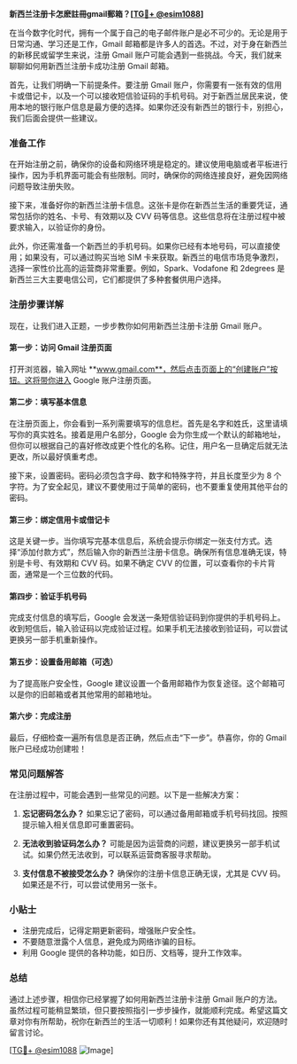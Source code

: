 **新西兰注册卡怎麽註冊gmail郵箱？[[TG💪+ @esim1088](https://t.me/s/esim1088)]**

在当今数字化时代，拥有一个属于自己的电子邮件账户是必不可少的。无论是用于日常沟通、学习还是工作，Gmail 邮箱都是许多人的首选。不过，对于身在新西兰的新移民或留学生来说，注册 Gmail 账户可能会遇到一些挑战。今天，我们就来聊聊如何用新西兰注册卡成功注册 Gmail 邮箱。

首先，让我们明确一下前提条件。要注册 Gmail 账户，你需要有一张有效的信用卡或借记卡，以及一个可以接收短信验证码的手机号码。对于新西兰居民来说，使用本地的银行账户信息是最方便的选择。如果你还没有新西兰的银行卡，别担心，我们后面会提供一些建议。

### **准备工作**

在开始注册之前，确保你的设备和网络环境是稳定的。建议使用电脑或者平板进行操作，因为手机界面可能会有些限制。同时，确保你的网络连接良好，避免因网络问题导致注册失败。

接下来，准备好你的新西兰注册卡信息。这张卡是你在新西兰生活的重要凭证，通常包括你的姓名、卡号、有效期以及 CVV 码等信息。这些信息将在注册过程中被要求输入，以验证你的身份。

此外，你还需准备一个新西兰的手机号码。如果你已经有本地号码，可以直接使用；如果没有，可以通过购买当地 SIM 卡来获取。新西兰的电信市场竞争激烈，选择一家性价比高的运营商非常重要。例如，Spark、Vodafone 和 2degrees 是新西兰三大主要电信公司，它们都提供了多种套餐供用户选择。

### **注册步骤详解**

现在，让我们进入正题，一步步教你如何用新西兰注册卡注册 Gmail 账户。

#### **第一步：访问 Gmail 注册页面**

打开浏览器，输入网址 **www.gmail.com**，然后点击页面上的“创建账户”按钮。这将带你进入 Google 账户注册页面。

#### **第二步：填写基本信息**

在注册页面上，你会看到一系列需要填写的信息栏。首先是名字和姓氏，这里请填写你的真实姓名。接着是用户名部分，Google 会为你生成一个默认的邮箱地址，但你可以根据自己的喜好修改成更个性化的名称。记住，用户名一旦确定后就无法更改，所以最好慎重考虑。

接下来，设置密码。密码必须包含字母、数字和特殊字符，并且长度至少为 8 个字符。为了安全起见，建议不要使用过于简单的密码，也不要重复使用其他平台的密码。

#### **第三步：绑定信用卡或借记卡**

这是关键一步。当你填写完基本信息后，系统会提示你绑定一张支付方式。选择“添加付款方式”，然后输入你的新西兰注册卡信息。确保所有信息准确无误，特别是卡号、有效期和 CVV 码。如果不确定 CVV 的位置，可以查看你的卡片背面，通常是一个三位数的代码。

#### **第四步：验证手机号码**

完成支付信息的填写后，Google 会发送一条短信验证码到你提供的手机号码上。收到短信后，输入验证码以完成验证过程。如果手机无法接收到验证码，可以尝试更换另一部手机重新操作。

#### **第五步：设置备用邮箱（可选）**

为了提高账户安全性，Google 建议设置一个备用邮箱作为恢复途径。这个邮箱可以是你的旧邮箱或者其他常用的邮箱地址。

#### **第六步：完成注册**

最后，仔细检查一遍所有信息是否正确，然后点击“下一步”。恭喜你，你的 Gmail 账户已经成功创建啦！

### **常见问题解答**

在注册过程中，可能会遇到一些常见的问题。以下是一些解决方案：

1. **忘记密码怎么办？**
   如果忘记了密码，可以通过备用邮箱或手机号码找回。按照提示输入相关信息即可重置密码。

2. **无法收到验证码怎么办？**
   可能是因为运营商的问题，建议更换另一部手机试试。如果仍然无法收到，可以联系运营商客服寻求帮助。

3. **支付信息不被接受怎么办？**
   确保你的注册卡信息正确无误，尤其是 CVV 码。如果还是不行，可以尝试使用另一张卡。

### **小贴士**

- 注册完成后，记得定期更新密码，增强账户安全性。
- 不要随意泄露个人信息，避免成为网络诈骗的目标。
- 利用 Google 提供的各种功能，如日历、文档等，提升工作效率。

### **总结**

通过上述步骤，相信你已经掌握了如何用新西兰注册卡注册 Gmail 账户的方法。虽然过程可能稍显繁琐，但只要按照指引一步步操作，就能顺利完成。希望这篇文章对你有所帮助，祝你在新西兰的生活一切顺利！如果你还有其他疑问，欢迎随时留言讨论。

[[TG💪+ @esim1088](https://t.me/s/esim1088) ![Image](https://i.postimg.cc/4NQfJmqS/Snipaste-2025-05-13-00-14-12.png)]